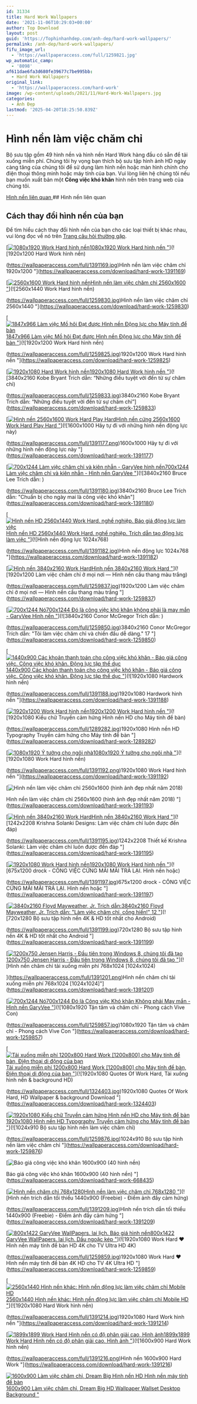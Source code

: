 ```yaml
---
id: 31334
title: Hard Work Wallpapers
date: '2021-11-06T10:29:03+00:00'
author: Top Download
layout: post
guid: 'https://Tophinhanhdep.com/anh-dep/hard-work-wallpapers/'
permalink: /anh-dep/hard-work-wallpapers/
fifu_image_url:
  - 'https://wallpaperaccess.com/full/1259821.jpg'
wp_automatic_camp:
  - '8098'
af611dae6fa3d680fe39677c7be995bb:
  - Hard Work Wallpapers
original_link:
  - 'https://wallpaperaccess.com/hard-work'
image: /wp-content/uploads/2021/11/Hard-Work-Wallpapers.jpg
categories:
  - Ảnh Đẹp
lastmod: '2025-04-20T18:25:50.839Z'
---
```

# Hình nền làm việc chăm chỉ

Bộ sưu tập gồm 49 hình nền và hình nền Hard Work hàng đầu có sẵn để tải xuống miễn phí. Chúng tôi hy vọng bạn thích bộ sưu tập hình ảnh HD ngày càng tăng của chúng tôi để sử dụng làm hình nền hoặc màn hình chính cho điện thoại thông minh hoặc máy tính của bạn. Vui lòng liên hệ chúng tôi nếu bạn muốn xuất bản một **Công việc khó khăn** hình nền trên trang web của chúng tôi.

[Hình nền liên quan ](#related) ## Hình nền liên quan

## Cách thay đổi hình nền của bạn

Để tìm hiểu cách thay đổi hình nền của bạn cho các loại thiết bị khác nhau, vui lòng đọc về nó trên [Trang câu hỏi thường gặp](https://tophinhanhdep.com/faq/).

  
[[![1080x1920 Work Hard hình nền](https://wallpaperaccess.com/full/1259821.jpg)1080x1920 Work Hard hình nền "](https://wallpaperaccess.com/download/hard-work-1259821)](![1920x1200 Hard Work hình nền)

(https://wallpaperaccess.com/full/1391169.jpg)Hình nền làm việc chăm chỉ 1920x1200 "](https://wallpaperaccess.com/download/hard-work-1391169)

[[![2560x1600 Work Hard hình nền](https://wallpaperaccess.com/full/1259819.jpg)Hình nền làm việc chăm chỉ 2560x1600 "](https://wallpaperaccess.com/download/hard-work-1259819)](![2560x1440 Work Hard hình nền)

(https://wallpaperaccess.com/full/1259830.jpg)Hình nền làm việc chăm chỉ 2560x1440 "](https://wallpaperaccess.com/download/hard-work-1259830)

[[![1847x966 Làm việc Mồ hôi Đạt được Hình nền Động lực cho Máy tính để bàn](https://wallpaperaccess.com/full/1259824.jpg)1847x966 Làm việc Mồ hôi Đạt được Hình nền Động lực cho Máy tính để bàn "](https://wallpaperaccess.com/download/hard-work-1259824)](![1920x1200 Work Hard hình nền)

(https://wallpaperaccess.com/full/1259825.jpg)1920x1200 Work Hard hình nền "](https://wallpaperaccess.com/download/hard-work-1259825)

[[![1920x1080 Hard Work hình nền](https://wallpaperaccess.com/full/1391174.jpg)1920x1080 Hard Work hình nền "](https://wallpaperaccess.com/download/hard-work-1391174)](![3840x2160 Kobe Bryant Trích dẫn: “Những điều tuyệt vời đến từ sự chăm chỉ)

(https://wallpaperaccess.com/full/1259833.jpg)3840x2160 Kobe Bryant Trích dẫn: “Những điều tuyệt vời đến từ sự chăm chỉ”](https://wallpaperaccess.com/download/hard-work-1259833)

[[![Hình nền 2560x1600 Work Hard Play Hard](https://wallpaperaccess.com/full/1259831.jpg)Hình nền cứng 2560x1600 Work Hard Play Hard "](https://wallpaperaccess.com/download/hard-work-1259831)](![1600x1000 Hãy tự đi với những hình nền động lực này)

(https://wallpaperaccess.com/full/1391177.png)1600x1000 Hãy tự đi với những hình nền động lực này "](https://wallpaperaccess.com/download/hard-work-1391177)

[[![700x1244 Làm việc chăm chỉ và kiên nhẫn - GaryVee hình nền](https://wallpaperaccess.com/full/1391179.jpg)700x1244 Làm việc chăm chỉ và kiên nhẫn - Hình nền GaryVee "](https://wallpaperaccess.com/download/hard-work-1391179)](![3840x2160 Bruce Lee Trích dẫn: )

(https://wallpaperaccess.com/full/1391180.jpg)3840x2160 Bruce Lee Trích dẫn: "Chuẩn bị cho ngày mai là công việc khó khăn"](https://wallpaperaccess.com/download/hard-work-1391180)

[[![Hình nền HD 2560x1440 Work Hard.  nghề nghiệp.  Báo giá động lực làm việc](https://wallpaperaccess.com/full/1259828.jpg)Hình nền HD 2560x1440 Work Hard. nghề nghiệp. Trích dẫn tạo động lực làm việc "](https://wallpaperaccess.com/download/hard-work-1259828)](![Hình nền động lực 1024x768)

(https://wallpaperaccess.com/full/1391182.jpg)Hình nền động lực 1024x768 "](https://wallpaperaccess.com/download/hard-work-1391182)

[[![Hình nền 3840x2160 Work Hard](https://wallpaperaccess.com/full/1391183.jpg)Hình nền 3840x2160 Work Hard "](https://wallpaperaccess.com/download/hard-work-1391183)](![1920x1200 Làm việc chăm chỉ ở mọi nơi — Hình nền cầu thang màu trắng)

(https://wallpaperaccess.com/full/1259837.jpg)1920x1200 Làm việc chăm chỉ ở mọi nơi — Hình nền cầu thang màu trắng "](https://wallpaperaccess.com/download/hard-work-1259837)

[[![700x1244 Nó](https://wallpaperaccess.com/full/1391185.jpg)700x1244 Đó là công việc khó khăn không phải là may mắn - GaryVee Hình nền "](https://wallpaperaccess.com/download/hard-work-1391185)](![3840x2160 Conor McGregor Trích dẫn: )

(https://wallpaperaccess.com/full/1259850.jpg)3840x2160 Conor McGregor Trích dẫn: "Tôi làm việc chăm chỉ và chiến đấu dễ dàng." 17 "](https://wallpaperaccess.com/download/hard-work-1259850)

[[![1440x900 Các khoản thanh toán cho công việc khó khăn - Báo giá công việc.  Công việc khó khăn.  Động lực tập thể dục](https://wallpaperaccess.com/full/1391187.png)1440x900 Các khoản thanh toán cho công việc khó khăn - Báo giá công việc. Công việc khó khăn. Động lực tập thể dục "](https://wallpaperaccess.com/download/hard-work-1391187)](![1920x1080 Hardwork hình nền)

(https://wallpaperaccess.com/full/1391188.jpg)1920x1080 Hardwork hình nền "](https://wallpaperaccess.com/download/hard-work-1391188)

[[![1920x1200 Work Hard hình nền](https://wallpaperaccess.com/full/1391189.jpg)1920x1200 Work Hard hình nền "](https://wallpaperaccess.com/download/hard-work-1391189)](![1920x1080 Kiểu chữ Truyền cảm hứng Hình nền HD cho Máy tính để bàn)

(https://wallpaperaccess.com/full/1289282.jpg)1920x1080 Hình nền HD Typography Truyền cảm hứng cho Máy tính để bàn "](https://wallpaperaccess.com/download/hard-work-1289282)

[[![1080x1920 Ý tưởng cho ngôi nhà](https://wallpaperaccess.com/full/1391191.jpg)1080x1920 Ý tưởng cho ngôi nhà "](https://wallpaperaccess.com/download/hard-work-1391191)](![1920x1080 Work Hard hình nền)

(https://wallpaperaccess.com/full/1391192.png)1920x1080 Work Hard hình nền "](https://wallpaperaccess.com/download/hard-work-1391192)

[![Hình nền làm việc chăm chỉ 2560x1600 (hình ảnh đẹp nhất năm 2018)](https://wallpaperaccess.com/full/1391193.jpg)

Hình nền làm việc chăm chỉ 2560x1600 (hình ảnh đẹp nhất năm 2018) "](https://wallpaperaccess.com/download/hard-work-1391193)

[[![Hình nền 3840x2160 Work Hard](https://wallpaperaccess.com/full/1259848.jpg)Hình nền 3840x2160 Work Hard "](https://wallpaperaccess.com/download/hard-work-1259848)](![1242x2208 Krishna Solanki Designs: Làm việc chăm chỉ luôn được đền đáp)

(https://wallpaperaccess.com/full/1391195.jpg)1242x2208 Thiết kế Krishna Solanki: Làm việc chăm chỉ luôn được đền đáp "](https://wallpaperaccess.com/download/hard-work-1391195)

[[![1920x1080 Work Hard hình nền](https://wallpaperaccess.com/full/1324470.jpg)1920x1080 Work Hard hình nền "](https://wallpaperaccess.com/download/hard-work-1324470)](![675x1200 drock - CÔNG VIỆC CỨNG MÃI MÃI TRẢ LẠI.  Hình nền hoặc)

(https://wallpaperaccess.com/full/1391197.jpg)675x1200 drock - CÔNG VIỆC CỨNG MÃI MÃI TRẢ LẠI. Hình nền hoặc "](https://wallpaperaccess.com/download/hard-work-1391197)

[[![3840x2160 Floyd Mayweather, Jr. Trích dẫn: ](https://wallpaperaccess.com/full/1391198.jpg)3840x2160 Floyd Mayweather, Jr. Trích dẫn: "Làm việc chăm chỉ, cống hiến!" 12 "](https://wallpaperaccess.com/download/hard-work-1391198)](![720x1280 Bộ sưu tập hình nền 4K & HD tốt nhất cho Android)

(https://wallpaperaccess.com/full/1391199.jpg)720x1280 Bộ sưu tập hình nền 4K &amp; HD tốt nhất cho Android "](https://wallpaperaccess.com/download/hard-work-1391199)

[[![1200x750 Jensen Harris - Đầu tiên trong Windows 8, chúng tôi đã tạo](https://wallpaperaccess.com/full/1391200.jpg)1200x750 Jensen Harris - Đầu tiên trong Windows 8, chúng tôi đã tạo "](https://wallpaperaccess.com/download/hard-work-1391200)](![Hình nền chăm chỉ tải xuống miễn phí 768x1024 [1024x1024)

](https://wallpaperaccess.com/full/1391201.png)Hình nền chăm chỉ tải xuống miễn phí 768x1024 \[1024x1024\]"](https://wallpaperaccess.com/download/hard-work-1391201)

[[![700x1244 Nó](https://wallpaperaccess.com/full/1391202.png)700x1244 Đó là Công việc Khó khăn Không phải May mắn - Hình nền GaryVee "](https://wallpaperaccess.com/download/hard-work-1391202)](![1080x1920 Tận tâm và chăm chỉ - Phong cách Vive Con)

(https://wallpaperaccess.com/full/1259857.jpg)1080x1920 Tận tâm và chăm chỉ - Phong cách Vive Con "](https://wallpaperaccess.com/download/hard-work-1259857)

[[![Tải xuống miễn phí 1200x800 Hard Work [1200x800] cho Máy tính để bàn, Điện thoại di động của bạn](https://wallpaperaccess.com/full/1391204.png)Tải xuống miễn phí 1200x800 Hard Work \[1200x800\] cho Máy tính để bàn, Điện thoại di động của bạn "](https://wallpaperaccess.com/download/hard-work-1391204)](![1920x1080 Quotes Of Work Hard, Tải xuống hình nền & background HD)

(https://wallpaperaccess.com/full/1324403.jpg)1920x1080 Quotes Of Work Hard, HD Wallpaper &amp; background Download "](https://wallpaperaccess.com/download/hard-work-1324403)

[[![1920x1080 Kiểu chữ Truyền cảm hứng Hình nền HD cho Máy tính để bàn](https://wallpaperaccess.com/full/1119012.jpg)1920x1080 Hình nền HD Typography Truyền cảm hứng cho Máy tính để bàn "](https://wallpaperaccess.com/download/hard-work-1119012)](![1024x910 Bộ sưu tập hình nền làm việc chăm chỉ)

(https://wallpaperaccess.com/full/1259876.jpg)1024x910 Bộ sưu tập hình nền làm việc chăm chỉ "](https://wallpaperaccess.com/download/hard-work-1259876)

[![Báo giá công việc khó khăn 1600x900 (40 hình nền)](https://wallpaperaccess.com/full/668435.jpg)

Báo giá công việc khó khăn 1600x900 (40 hình nền) "](https://wallpaperaccess.com/download/hard-work-668435)

[[![Hình nền chăm chỉ 768x1280](https://wallpaperaccess.com/full/1391208.jpg)Hình nền làm việc chăm chỉ 768x1280 "](https://wallpaperaccess.com/download/hard-work-1391208)](![Hình nền trích dẫn tối thiểu 1440x900 (Freebie) - Điểm ảnh đầy cảm hứng)

(https://wallpaperaccess.com/full/1391209.jpg)Hình nền trích dẫn tối thiểu 1440x900 (Freebie) - Điểm ảnh đầy cảm hứng "](https://wallpaperaccess.com/download/hard-work-1391209)

[[![800x1422 GaryVee WallPapers.  lai lịch.  Báo giá hình nền](https://wallpaperaccess.com/full/1391210.png)800x1422 GaryVee WallPapers. lai lịch. Dấu ngoặc kép "](https://wallpaperaccess.com/download/hard-work-1391210)](![1920x1080 Work Hard ❤ Hình nền máy tính để bàn HD 4K cho TV Ultra HD 4K)

(https://wallpaperaccess.com/full/1259859.jpg)1920x1080 Work Hard ❤ Hình nền máy tính để bàn 4K HD cho TV 4K Ultra HD "](https://wallpaperaccess.com/download/hard-work-1259859)

[[![2560x1440 Hình nền khác: Hình nền động lực làm việc chăm chỉ Mobile HD](https://wallpaperaccess.com/full/1391212.jpg)2560x1440 Hình nền khác: Hình nền động lực làm việc chăm chỉ Mobile HD "](https://wallpaperaccess.com/download/hard-work-1391212)](![1920x1080 Hard Work hình nền)

(https://wallpaperaccess.com/full/1391214.jpg)1920x1080 Hard Work hình nền "](https://wallpaperaccess.com/download/hard-work-1391214)

[[![1899x1899 Work Hard Hình nền có độ phân giải cao, Hình ảnh](https://wallpaperaccess.com/full/1391215.jpg)1899x1899 Work Hard Hình nền có độ phân giải cao, Hình ảnh "](https://wallpaperaccess.com/download/hard-work-1391215)](![1600x900 Hard Work hình nền)

(https://wallpaperaccess.com/full/1391216.png)Hình nền 1600x900 Hard Work "](https://wallpaperaccess.com/download/hard-work-1391216)

[![1600x900 Làm việc chăm chỉ, Dream Big Hình nền HD Hình nền máy tính để bàn](https://wallpaperaccess.com/full/1391217.jpg)1600x900 Làm việc chăm chỉ, Dream Big HD Wallpaper Wallset Desktop Background "](https://wallpaperaccess.com/download/hard-work-1391217)
